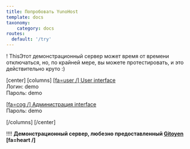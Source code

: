 ```yaml
---
title: Попробовать YunoHost
template: docs
taxonomy:
    category: docs
routes:
  default: '/try'
---
```


! ThisЭтот демонстрационный сервер может время от времени отключаться, но, по крайней мере, вы можете протестировать, и это действительно круто :)

[center]
[columns]
[[fa=user /] User interface](https://demo.yunohost.org/?target=_blank&classes=btn,btn-lg,btn-success)  
Логин: demo  
Пароль: demo

[[fa=cog /] Администрация interface](https://demo.yunohost.org/yunohost/admin/?target=_blank&classes=btn,btn-lg,btn-primary)  
Пароль: demo

[/columns]
[/center]

!!!! **Демонстрационный сервер, любезно предоставленный [Gitoyen](https://www.gitoyen.net?target=_blank) [fa=heart /]**
